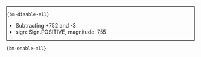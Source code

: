 <div style="border:1px solid black;">

`{bm-disable-all}`

 * Subtracting +752 and -3
 * sign: Sign.POSITIVE, magnitude: 755
</div>

`{bm-enable-all}`


